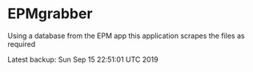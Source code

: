 # EPMgrabber
Using a database from the EPM app this application scrapes the files as required


Latest backup: Sun Sep 15 22:51:01 UTC 2019
